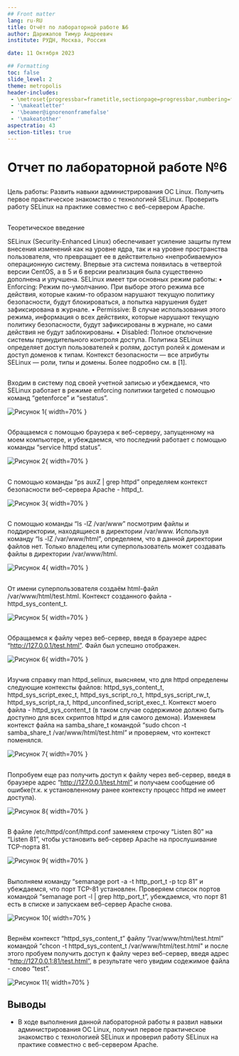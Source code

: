 ```yaml
---
## Front matter
lang: ru-RU
title: Отчёт по лабораторной работе №6
author: Дарижапов Тимур Андреевич
institute: РУДН, Москва, Россия

date: 11 Октября 2023

## Formatting
toc: false
slide_level: 2
theme: metropolis
header-includes: 
 - \metroset{progressbar=frametitle,sectionpage=progressbar,numbering=fraction}
 - '\makeatletter'
 - '\beamer@ignorenonframefalse'
 - '\makeatother'
aspectratio: 43
section-titles: true
---
```


# Отчет по лабораторной работе №6

##

Цель работы: Развить навыки администрирования ОС Linux. Получить первое практическое знакомство с технологией SELinux. Проверить работу SELinux на практике совместно с веб-сервером Apache.

## 

Теоретическое введение

SELinux (Security-Enhanced Linux) обеспечивает усиление защиты путем внесения изменений как на уровне ядра, так и на уровне пространства пользователя, что превращает ее в действительно «непробиваемую» операционную систему.
Впервые эта система появилась в четвертой версии CentOS, а в 5 и 6 версии реализация была существенно дополнена и улучшена.
SELinux имеет три основных режим работы:
• Enforcing: Режим по-умолчанию. При выборе этого режима все действия, которые каким-то образом нарушают текущую политику безопасности, будут блокироваться, а попытка нарушения будет зафиксирована в журнале.
• Permissive: В случае использования этого режима, информация о всех действиях, которые нарушают текущую политику безопасности, будут зафиксированы в журнале, но сами действия не будут заблокированы.
• Disabled: Полное отключение системы принудительного контроля доступа.
Политика SELinux определяет доступ пользователей к ролям, доступ ролей к доменам и доступ доменов к типам.
Контекст безопасности — все атрибуты SELinux — роли, типы и домены.
Более подробно см. в [1].

##

Входим в систему под своей учетной записью и убеждаемся, что SELinux работает в режиме enforcing политики targeted с помощью команд “getenforce” и “sestatus”.

![Рисунок 1](image/1.PNG){ width=70% }

##

Обращаемся с помощью браузера к веб-серверу, запущенному на моем компьютере, и убеждаемся, что последний работает с помощью команды “service httpd status”.

![Рисунок 2](image/2.PNG){ width=70% }

##

С помощью команды “ps auxZ | grep httpd” определяем контекст безопасности веб-сервера Apache - httpd_t.

![Рисунок 3](image/3.PNG){ width=70% }

##

С помощью команды “ls -lZ /var/www” посмотрим файлы и поддиректории, находящиеся в директории /var/www. 
Используя команду “ls -lZ /var/www/html”, определяем, что в данной директории файлов нет. 
Только владелец или суперпользователь может создавать файлы в директории /var/www/html.

![Рисунок 4](image/6.PNG){ width=70% }

##

От имени суперпользователя создаём html-файл /var/www/html/test.html. 
Контекст созданного файла - httpd_sys_content_t.

![Рисунок 5](image/7.PNG){ width=70% }

##

Обращаемся к файлу через веб-сервер, введя в браузере адрес “http://127.0.0.1/test.html”.
Файл был успешно отображен.

![Рисунок 6](image/8.PNG){ width=70% }

##

Изучив справку man httpd_selinux, выясняем, что для httpd определены следующие контексты файлов: httpd_sys_content_t, httpd_sys_script_exec_t,
httpd_sys_script_ro_t, httpd_sys_script_rw_t, httpd_sys_script_ra_t, httpd_unconfined_script_exec_t.
Контекст моего файла - httpd_sys_content_t (в таком случае содержимое должно быть доступно для всех скриптов httpd и для самого демона). 
Изменяем контекст файла на samba_share_t командой “sudo chcon -t samba_share_t /var/www/html/test.html” и проверяем, что контекст поменялся.

![Рисунок 7](image/9.PNG){ width=70% }

##

Попробуем еще раз получить доступ к файлу через веб-сервер, введя в браузере адрес “http://127.0.0.1/test.html” и получаем сообщение об ошибке(т.к. к установленному ранее контексту процесс httpd не имеет доступа).

![Рисунок 8](image/10.PNG){ width=70% }

##

В файле /etc/httpd/conf/httpd.conf заменяем строчку “Listen 80” на “Listen 81”, чтобы установить веб-сервер Apache на прослушивание TCP-порта 81.

![Рисунок 9](image/12.PNG){ width=70% }

##

Выполняем команду “semanage port -a -t http_port_t -р tcp 81” и убеждаемся, что порт TCP-81 установлен. 
Проверяем список портов командой “semanage port -l | grep http_port_t”, убеждаемся, что порт 81 есть в списке и запускаем веб-сервер Apache снова.

![Рисунок 10](image/15.PNG){ width=70% }

##

Вернём контекст “httpd_sys_cоntent_t” файлу “/var/www/html/test.html” командой “chcon -t httpd_sys_content_t /var/www/html/test.html"
и после этого пробуем получить доступ к файлу через веб-сервер, введя адрес
“http://127.0.0.1:81/test.html”, в результате чего увидим содежимое файла - слово “test”.

![Рисунок 11](image/16.PNG){ width=70% }

## Выводы

- В ходе выполнения данной лабораторной работы я развил навыки администрирования ОС Linux, получил первое практическое знакомство с технологией SELinux и проверил работу SELinux на практике совместно с веб-сервером Apache.
